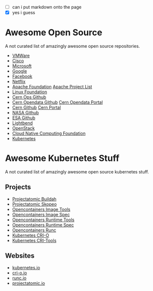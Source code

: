 - [ ] can i put markdown onto the page
- [x] yes i guess

# Awesome Open Source
A not curated list of amazingly awesome open source repositories.

* [VMWare](http://vmware.github.io/)
* [Cisco](http://cisco.github.io/)
* [Microsoft](https://opensource.microsoft.com/)
* [Google](https://github.com/google)
* [Facebook](https://code.facebook.com/projects)
* [Netflix](http://netflix.github.io/#/)
* [Apache Foundation](https://github.com/apache) [Apache Project List](https://projects.apache.org/projects.html)
* [Linux Foundation](https://www.linuxfoundation.org/projects/)
* [Cern Ops Github](https://github.com/cernops)
* [Cern Opendata Github](https://github.com/cernopendata) [Cern Opendata Portal](http://opendata.cern.ch/)
* [Cern Github](https://github.com/cern) [Cern Portal](https://kt.cern/technologies)
* [NASA Github](https://github.com/nasa)
* [ESA Github](https://github.com/esa)
* [Lightbend](https://www.lightbend.com/open-source-core)
* [OpenStack](https://github.com/openstack)
* [Cloud Native Computing Foundation](https://www.cncf.io/)
* [Kubernetes](https://kubernetes.io/)

# Awesome Kubernetes Stuff
A not curated list of amazingly awesome open source kubernetes stuff.

## Projects

* [Projectatomic Buildah](https://github.com/projectatomic/buildah)
* [Projectatomic Skopeo](https://github.com/projectatomic/skopeo)
* [Opencontainers Image Tools](https://github.com/opencontainers/image-tools)
* [Opencontainers Image Spec](https://github.com/opencontainers/image-spec)
* [Opencontainers Runtime Tools](https://github.com/opencontainers/runtime-tools)
* [Opencontainers Runtime Spec](https://github.com/opencontainers/runtime-spec)
* [Opencontainers Runc](https://github.com/opencontainers/runc)
* [Kubernetes CRI-O](https://github.com/kubernetes-incubator/cri-o)
* [Kubernetes CRI-Tools](https://github.com/kubernetes-incubator/cri-tools)

## Websites

* [kubernetes.io](https://kubernetes.io/)
* [cri-o.io](https://cri-o.io/)
* [runc.io](https://runc.io)
* [projectatomic.io](https://www.projectatomic.io/)
